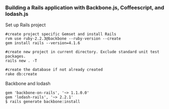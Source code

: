 ### Building a Rails application with Backbone.js, Coffeescript, and lodash.js

Set up Rails project

```
#create project specific Gemset and install Rails
rvm use ruby-2.2.3@backbone --ruby-version --create
gem install rails --version=4.1.6

#create new project in current directory. Exclude standard unit test packages.
rails new . -T

#create the database if not already created
rake db:create
```

Backbone and lodash

```
gem 'backbone-on-rails', '~> 1.1.0.0'
gem 'lodash-rails', '~> 2.2.1'
$ rails generate backbone:install
```





